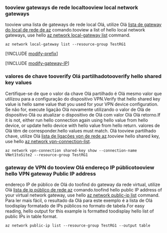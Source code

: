 ### <a name="tooview-local-network-gateways"></a><span data-ttu-id="6f830-101">tooview gateways de rede local</span><span class="sxs-lookup"><span data-stu-id="6f830-101">tooview local network gateways</span></span>

<span data-ttu-id="6f830-102">tooview uma lista de gateways de rede local Olá, utilize Olá [lista de gateway do local de rede de az](https://docs.microsoft.com/cli/azure/network/local-gateway#list) comando.</span><span class="sxs-lookup"><span data-stu-id="6f830-102">tooview a list of hello local network gateways, use hello [az network local-gateway list](https://docs.microsoft.com/cli/azure/network/local-gateway#list) command.</span></span>

```azurecli
az network local-gateway list --resource-group TestRG1
```

[!INCLUDE [modify-prefix](vpn-gateway-modify-ip-prefix-cli-include.md)]

[!INCLUDE [modify-gateway-IP](vpn-gateway-modify-lng-gateway-ip-cli-include.md)]

### <a name="tooverify-hello-shared-key-values"></a><span data-ttu-id="6f830-103">valores de chave tooverify Olá partilhado</span><span class="sxs-lookup"><span data-stu-id="6f830-103">tooverify hello shared key values</span></span>

<span data-ttu-id="6f830-104">Certifique-se de que o valor da chave Olá partilhado é Olá mesmo valor que utilizou para a configuração do dispositivo VPN.</span><span class="sxs-lookup"><span data-stu-id="6f830-104">Verify that hello shared key value is hello same value that you used for your VPN device configuration.</span></span> <span data-ttu-id="6f830-105">Se não for, execute ligação Olá novamente utilizando o valor de Olá de dispositivo Olá ou atualizar o dispositivo de Olá com valor Olá Olá retorno.</span><span class="sxs-lookup"><span data-stu-id="6f830-105">If it is not, either run hello connection again using hello value from hello device, or update hello device with hello value from hello return.</span></span> <span data-ttu-id="6f830-106">valores de Olá têm de corresponder.</span><span class="sxs-lookup"><span data-stu-id="6f830-106">hello values must match.</span></span> <span data-ttu-id="6f830-107">Olá tooview partilhado chave, utilize Olá [lista de ligações vpn de rede az](https://docs.microsoft.com/cli/azure/network/vpn-connection#list).</span><span class="sxs-lookup"><span data-stu-id="6f830-107">tooview hello shared key, use hello [az network vpn-connection-list](https://docs.microsoft.com/cli/azure/network/vpn-connection#list).</span></span>

```azurecli
az network vpn-connection shared-key show --connection-name VNet1toSite2 --resource-group TestRG1
```
### <a name="tooview-hello-vpn-gateway-public-ip-address"></a><span data-ttu-id="6f830-108">gateway de VPN do tooview Olá endereço IP público</span><span class="sxs-lookup"><span data-stu-id="6f830-108">tooview hello VPN gateway Public IP address</span></span>

<span data-ttu-id="6f830-109">endereço IP de público de Olá do toofind do gateway da rede virtual, utilize Olá [lista de ip público de rede az](https://docs.microsoft.com/cli/azure/network/public-ip#list) comando.</span><span class="sxs-lookup"><span data-stu-id="6f830-109">toofind hello public IP address of your virtual network gateway, use hello [az network public-ip list](https://docs.microsoft.com/cli/azure/network/public-ip#list) command.</span></span> <span data-ttu-id="6f830-110">Para ler mais fácil, o resultado da Olá para este exemplo é a lista de Olá toodisplay formatado de IPs públicos no formato de tabela.</span><span class="sxs-lookup"><span data-stu-id="6f830-110">For easy reading, hello output for this example is formatted toodisplay hello list of public IPs in table format.</span></span>

```azurecli
az network public-ip list --resource-group TestRG1 --output table
```
